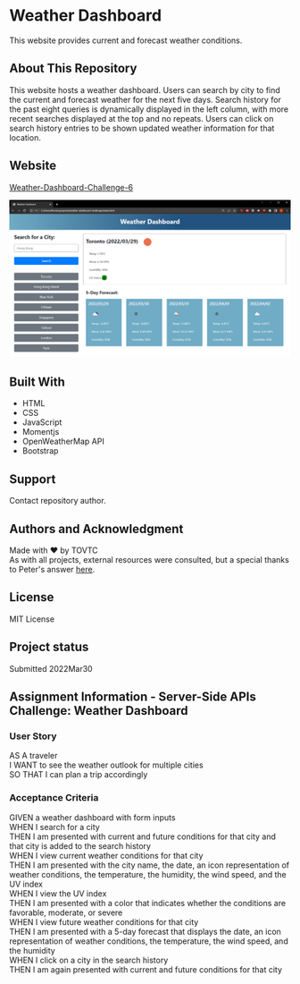 # Weather Dashboard
This website provides current and forecast weather conditions.

## About This Repository
This website hosts a weather dashboard. Users can search by city to find the current and forecast weather for the next five days. Search history for the past eight queries is dynamically displayed in the left column, with more recent searches displayed at the top and no repeats. Users can click on search history entries to be shown updated weather information for that location. 

## Website
[Weather-Dashboard-Challenge-6](https://tovtc.github.io/weather-dashboard-scscbc-challenge/)

![Weather Dashboard](./weather-dashboard.png?raw=true "Weather Dashboard")

## Built With
* HTML
* CSS
* JavaScript
* Momentjs
* OpenWeatherMap API
* Bootstrap

## Support
Contact repository author.

## Authors and Acknowledgment
Made with ❤️ by TOVTC</br>
As with all projects, external resources were consulted, but a special thanks to Peter's answer [here](https://stackoverflow.com/questions/5767325/how-can-i-remove-a-specific-item-from-an-array).

## License
MIT License

## Project status
Submitted 2022Mar30</br>

## Assignment Information - Server-Side APIs Challenge: Weather Dashboard
### User Story
AS A traveler</br>
I WANT to see the weather outlook for multiple cities</br>
SO THAT I can plan a trip accordingly</br>

### Acceptance Criteria
GIVEN a weather dashboard with form inputs</br>
WHEN I search for a city</br>
THEN I am presented with current and future conditions for that city and that city is added to the search history</br>
WHEN I view current weather conditions for that city</br>
THEN I am presented with the city name, the date, an icon representation of weather conditions, the temperature, the humidity, the wind speed, and the UV index</br>
WHEN I view the UV index</br>
THEN I am presented with a color that indicates whether the conditions are favorable, moderate, or severe</br>
WHEN I view future weather conditions for that city</br>
THEN I am presented with a 5-day forecast that displays the date, an icon representation of weather conditions, the temperature, the wind speed, and the humidity</br>
WHEN I click on a city in the search history</br>
THEN I am again presented with current and future conditions for that city</br>